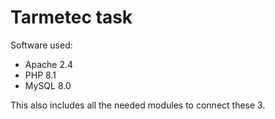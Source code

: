 # Tarmetec task


Software used:

* Apache 2.4
* PHP 8.1
* MySQL 8.0

This also includes all the 
needed modules to connect these 3.

